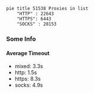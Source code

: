 
```mermaid
pie title 51538 Proxies in list
    "HTTP" : 22643
    "HTTPS": 6443
    "SOCKS" : 28153
```

### Some Info
#### Average Timeout

- mixed: 3.3s
- http: 1.5s
- https: 8.3s
- socks: 4.9s